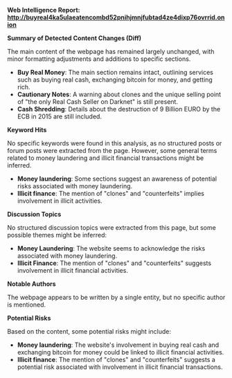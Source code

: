**Web Intelligence Report: http://buyreal4ka5ulaeatencombd52pnihjmnjfubtad4ze4dixp76ovrrid.onion**

**Summary of Detected Content Changes (Diff)**

The main content of the webpage has remained largely unchanged, with minor formatting adjustments and additions to specific sections.

*   **Buy Real Money**: The main section remains intact, outlining services such as buying real cash, exchanging bitcoin for money, and getting rich.
*   **Cautionary Notes**: A warning about clones and the unique selling point of "the only Real Cash Seller on Darknet" is still present.
*   **Cash Shredding**: Details about the destruction of 9 Billion EURO by the ECB in 2015 are still included.

**Keyword Hits**

No specific keywords were found in this analysis, as no structured posts or forum posts were extracted from the page. However, some general terms related to money laundering and illicit financial transactions might be inferred.

*   **Money laundering**: Some sections suggest an awareness of potential risks associated with money laundering.
*   **Illicit finance**: The mention of "clones" and "counterfeits" implies involvement in illicit activities.

**Discussion Topics**

No structured discussion topics were extracted from this page, but some possible themes might be inferred:

*   **Money Laundering**: The website seems to acknowledge the risks associated with money laundering.
*   **Illicit Finance**: The mention of "clones" and "counterfeits" suggests involvement in illicit financial activities.

**Notable Authors**

The webpage appears to be written by a single entity, but no specific author is mentioned.

**Potential Risks**

Based on the content, some potential risks might include:

*   **Money laundering**: The website's involvement in buying real cash and exchanging bitcoin for money could be linked to illicit financial activities.
*   **Illicit finance**: The mention of "clones" and "counterfeits" suggests a potential risk associated with involvement in illicit financial transactions.